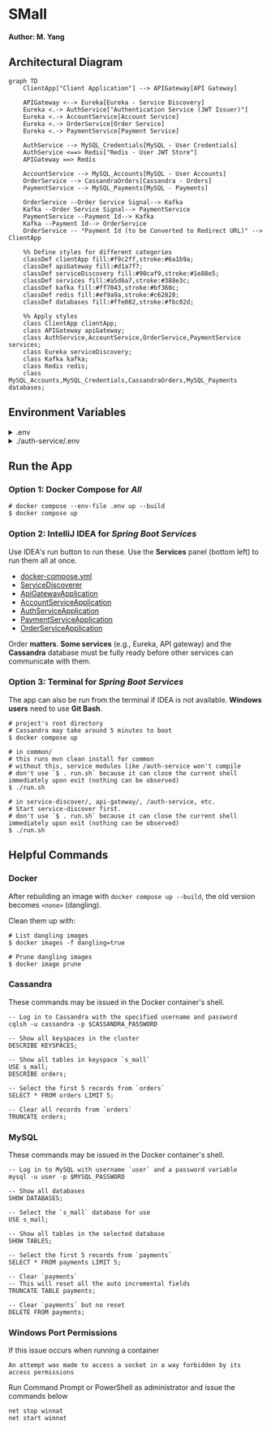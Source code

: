 # SMall
**Author: M. Yang**

## Architectural Diagram

```mermaid
graph TD
    ClientApp["Client Application"] --> APIGateway[API Gateway]
    
    APIGateway <--> Eureka[Eureka - Service Discovery]
    Eureka <.-> AuthService["Authentication Service (JWT Issuer)"]
    Eureka <.-> AccountService[Account Service]
    Eureka <.-> OrderService[Order Service]
    Eureka <.-> PaymentService[Payment Service]

    AuthService --> MySQL_Credentials[MySQL - User Credentials]
    AuthService <==> Redis["Redis - User JWT Store"]
    APIGateway ==> Redis
    
    AccountService --> MySQL_Accounts[MySQL - User Accounts]
    OrderService --> CassandraOrders[Cassandra - Orders]
    PaymentService --> MySQL_Payments[MySQL - Payments]
    
    OrderService --Order Service Signal--> Kafka
    Kafka --Order Service Signal--> PaymentService
    PaymentService --Payment Id--> Kafka
    Kafka --Payment Id--> OrderService
    OrderService -- "Payment Id (to be Converted to Redirect URL)" --> ClientApp
    
    %% Define styles for different categories
    classDef clientApp fill:#f9c2ff,stroke:#6a1b9a;
    classDef apiGateway fill:#d1a7f7;
    classDef serviceDiscovery fill:#90caf9,stroke:#1e88e5;
    classDef services fill:#a5d6a7,stroke:#388e3c;
    classDef kafka fill:#ff7043,stroke:#bf360c;
    classDef redis fill:#ef9a9a,stroke:#c62828;
    classDef databases fill:#ffe082,stroke:#fbc02d;
    
    %% Apply styles
    class ClientApp clientApp;
    class APIGateway apiGateway;
    class AuthService,AccountService,OrderService,PaymentService services;
    class Eureka serviceDiscovery;
    class Kafka kafka;
    class Redis redis;
    class MySQL_Accounts,MySQL_Credentials,CassandraOrders,MySQL_Payments databases;
```

## Environment Variables
<details>
<summary>.env</summary>

```
API_GATEWAY_PORT=
AUTH_SERVICE_PORT=
ACCOUNT_SERVICE_PORT=
ORDER_SERVICE_PORT=
PAYMENT_SERVICE_PORT=

EUREKA_PORT=8761

MYSQL_USER=
MYSQL_PWD=
MYSQL_PORT=
MYSQL_DB=s_mall

JWT_SECRET=must-be-a-Base64-encoded-secret

INTERNAL_AUTH_TOKEN=jwt-recommended
INTERNAL_AUTH_HEADER=

REDIS_PORT=6379
REDIS_PWD=

CASSANDRA_PORT=9042
CASSANDRA_USER=cassandra
CASSANDRA_PWD=
CASSANDRA_KEYSPACE=s_mall

ZOOKEEPER_PORT=2181

KAFKA_EXTERNAL_PORT=9092
KAFKA_INTERNAL_PORT=29092
KAFKA_CONSUMER_GROUP=order-payment-group
```
</details>

<details>
<summary>./auth-service/.env</summary>

```
JWT_EXP_MS=
```
</details>


## Run the App
### Option 1: Docker Compose for *All*
```shell
# docker compose --env-file .env up --build
$ docker compose up
```

### Option 2: IntelliJ IDEA for *Spring Boot Services*
Use IDEA's run button to run these. Use the **Services** panel (bottom left) to run them all at once.
- [docker-compose.yml](docker-compose.yml)
- [ServiceDiscoverer](service-discoverer/src/main/java/com/small/backend/servicediscoverer/ServiceDiscovererApplication.java)
- [ApiGatewayApplication](api-gateway/src/main/java/com/small/backend/apigateway/ApiGatewayApplication.java)
- [AccountServiceApplication](account-service/src/main/java/com/small/backend/accountservice/AccountServiceApplication.java)
- [AuthServiceApplication](auth-service/src/main/java/com/small/backend/authservice/AuthServiceApplication.java)
- [PaymentServiceApplication](payment-service/src/main/java/com/small/backend/paymentservice/PaymentServiceApplication.java)
- [OrderServiceApplication](order-service/src/main/java/com/small/backend/orderservice/OrderServiceApplication.java)

Order **matters**.
**Some services** (e.g., Eureka, API gateway) and the **Cassandra** database must be fully ready before other services can communicate with them.

### Option 3: Terminal for *Spring Boot Services*
The app can also be run from the terminal if IDEA is not available. **Windows users** need to use **Git Bash**.
```shell
# project's root directory
# Cassandra may take around 5 minutes to boot
$ docker compose up
```

```shell
# in common/
# this runs mvn clean install for common
# without this, service modules like /auth-service won't compile
# don't use `$ . run.sh` because it can close the current shell immediately upon exit (nothing can be observed)
$ ./run.sh
```

```shell
# in service-discover/, api-gateway/, /auth-service, etc.
# Start service-discover first.
# don't use `$ . run.sh` because it can close the current shell immediately upon exit (nothing can be observed)
$ ./run.sh
```

## Helpful Commands

### Docker

After rebuilding an image with `docker compose up --build`, the old version becomes `<none>` (dangling).

Clean them up with:
```shell
# List dangling images
$ docker images -f dangling=true

# Prune dangling images
$ docker image prune
```

### Cassandra

These commands may be issued in the Docker container's shell.

```
-- Log in to Cassandra with the specified username and password
cqlsh -u cassandra -p $CASSANDRA_PASSWORD

-- Show all keyspaces in the cluster
DESCRIBE KEYSPACES;

-- Show all tables in keyspace `s_mall`
USE s_mall;
DESCRIBE orders;

-- Select the first 5 records from `orders`
SELECT * FROM orders LIMIT 5;

-- Clear all records from `orders`
TRUNCATE orders;
```

### MySQL

These commands may be issued in the Docker container's shell.

```
-- Log in to MySQL with username `user` and a password variable
mysql -u user -p $MYSQL_PASSWORD

-- Show all databases
SHOW DATABASES;

-- Select the `s_mall` database for use
USE s_mall;

-- Show all tables in the selected database
SHOW TABLES;

-- Select the first 5 records from `payments`
SELECT * FROM payments LIMIT 5;

-- Clear `payments`
-- This will reset all the auto incremental fields
TRUNCATE TABLE payments;

-- Clear `payments` but no reset
DELETE FROM payments;
```

### Windows Port Permissions
If this issue occurs when running a container
```
An attempt was made to access a socket in a way forbidden by its access permissions
```

Run Command Prompt or PowerShell as administrator and issue the commands below
```
net stop winnat
net start winnat
```